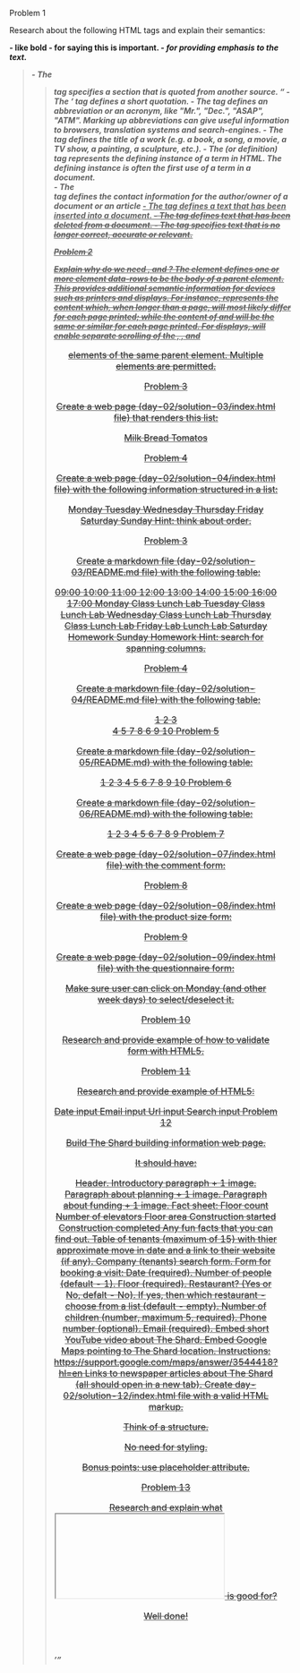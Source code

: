 Problem 1

Research about the following HTML tags and explain their semantics:

<strong> - like bold - for saying this is important.
<em> - for providing emphasis to the text.
<blockquote> - The <blockquote> tag specifies a section that is quoted from another source.
<q> - The <q> tag defines a short quotation.
<abbr> - The <abbr> tag defines an abbreviation or an acronym, like "Mr.", "Dec.", "ASAP", "ATM".  Marking up abbreviations can give useful information to browsers, translation systems and search-engines.
<cite> - The <cite> tag defines the title of a work (e.g. a book, a song, a movie, a TV show, a painting, a sculpture, etc.).
<dfn> - The <dfn> (or definition) tag represents the defining instance of a term in HTML.
The defining instance is often the first use of a term in a document.
<address> - The <address> tag defines the contact information for the author/owner of a document or an article
<ins> - The <ins> tag defines a text that has been inserted into a document.
<del> - The <del> tag defines text that has been deleted from a document.
<s> - The <s> tag specifies text that is no longer correct, accurate or relevant.

Problem 2

Explain why do we need <thead>, <tbody> and <tfoot>?
The <tbody> element defines one or more <tr> element data-rows to be the body of a parent <table> element. This provides additional semantic information for devices such as printers and displays. For instance, <tbody> represents the content which, when longer than a page, will most likely differ for each page printed; while the content of <thead> and <tfoot> will be the same or similar for each page printed. For displays, <tbody> will enable separate scrolling of the <thead>, <tfoot>, and <caption> elements of the same parent <table> element.   Multiple <tbody> elements are permitted.


Problem 3

Create a web page (day-02/solution-03/index.html file) that renders this list:

Milk
Bread
Tomatos

Problem 4

Create a web page (day-02/solution-04/index.html file) with the following information structured in a list:

Monday
Tuesday
Wednesday
Thursday
Friday
Saturday
Sunday
Hint: think about order.

Problem 3

Create a markdown file (day-02/solution-03/README.md file) with the following table:

09:00	10:00	11:00	12:00	13:00	14:00	15:00	16:00	17:00
Monday	Class	Lunch	Lab
Tuesday	Class	Lunch	Lab
Wednesday	Class	Lunch	Lab
Thursday	Class	Lunch	Lab
Friday	Lab	Lunch	Lab
Saturday	Homework
Sunday	Homework
Hint: search for spanning columns.

Problem 4

Create a markdown file (day-02/solution-04/README.md file) with the following table:

1	2
3	
4	5
7	8
6
9	10
Problem 5

Create a markdown file (day-02/solution-05/README.md) with the following table:

1	2
3	4	5	6
7	8
9	10
Problem 6

Create a markdown file (day-02/solution-06/README.md) with the following table:

1
2	3	4	5
6	7
8	9
Problem 7

Create a web page (day-02/solution-07/index.html file) with the comment form:



Problem 8

Create a web page (day-02/solution-08/index.html file) with the product size form:



Problem 9

Create a web page (day-02/solution-09/index.html file) with the questionnaire form:



Make sure user can click on Monday (and other week days) to select/deselect it.

Problem 10

Research and provide example of how to validate form with HTML5.

Problem 11

Research and provide example of HTML5:

Date input
Email input
Url input
Search input
Problem 12



Build The Shard building information web page.

It should have:

Header.
Introductory paragraph + 1 image.
Paragraph about planning + 1 image.
Paragraph about funding + 1 image.
Fact sheet:
Floor count
Number of elevators
Floor area
Construction started
Construction completed
Any fun facts that you can find out.
Table of tenants (maximum of 15) with thier approximate move in date and a link to their website (if any).
Company (tenants) search form.
Form for booking a visit:
Date (required).
Number of people (default - 1).
Floor (required).
Restaurant? (Yes or No, defalt - No).
If yes, then which restaurant - choose from a list (default - empty).
Number of children (number, maximum 5, required).
Phone number (optional).
Email (required).
Embed short YouTube video about The Shard.
Embed Google Maps pointing to The Shard location. Instructions: https://support.google.com/maps/answer/3544418?hl=en
Links to newspaper articles about The Shard (all should open in a new tab).
Create day-02/solution-12/index.html file with a valid HTML markup.

Think of a structure.

No need for styling.

Bonus points: use placeholder attribute.

Problem 13

Research and explain what <iframe></iframe> is good for?

Well done!